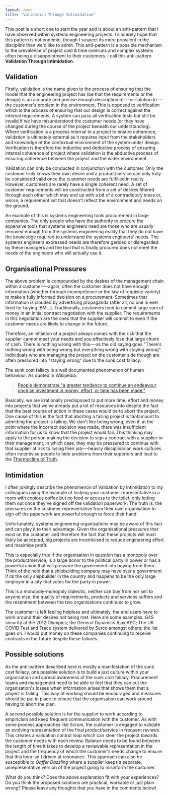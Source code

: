 ```yaml
---
layout: post
title: "Validation Through Intimidation"
---
```


This post is a short one to start the year and is about an anti-pattern that I have observed within systems engineering projects. I sincerely hope that this pattern is not endemic, though I suspect its more prevalent in the discipline than we'd like to admit. This anti-pattern is a possible mechanism to the prevalence of project cost & time overruns and complex systems often being a disappointment to their customers. I call this anti-pattern **Validation Through Intimidation**.

Validation
----------

Firstly, validation is the name given to the process of ensuring that the model that the engineering project has (be that the requirements or the design) is an accurate and precise enough description of---or solution to---the customer's problem in the environment. This is opposed to verification which is the process of ensuring that our design is correct against the internal requirements. A system can pass all verification tests but still be invalid if we have misunderstood the customer needs (or they have changed during the course of the project beneath our understanding). Where verification is a process internal to a project to ensure coherence, validation is ultimately external as it requires input from the stakeholders and knowledge of the contextual environment of the system under design. Verification is therefore the inductive and deductive process of ensuring internal coherence of project where validation is the abductive process of ensuring coherence between the project and the wider environment.

Validation can only be conducted in conjunction with the customer. Only the customer truly knows their own desire and a product/service can only truly be considered valid once the customer needs are fulfilled in reality. However, customers are rarely have a single coherent need. A set of customer requirements will be constructed from a set of desires filtered through each other which may end up with a bit of a contradictory mess or, worse, a requirement set that doesn't reflect the environment and needs on the ground.

An example of this is systems engineering tools procurement in large companies. The only people who have the authority to procure the expensive tools that systems engineers need are those who are usually removed enough from the systems engineering reality that they do not have the knowledge required to understand the systems engineers' needs. The systems engineers expressed needs are therefore garbled or disregarded by these managers and the tool that is finally procured does not meet the needs of the engineers who will actually use it.

Organisational Pressures
------------------------

The above problem is compounded by the desires of the management chain within a customer---again, often the customer does not have enough information (whether through incompetence or the law of requisite variety) to make a fully informed decision on a procurement. Sometimes that information is clouded by advertising propaganda (after all, no one is ever fired for buying IBM...). Traditionally, customers tend to commit large sum of money in an initial contract negotiation with the supplier. The requirements in this negotiation are the ones that the supplier will commit to even if the customer needs are likely to change in the future.

Therefore, an initiation of a project always comes with the risk that the supplier cannot meet your needs and you effectively lose that large chunk of cash. There is nothing wrong with this---as the old saying goes "There's nothing wrong with being wrong but everything wrong with staying wrong". Individuals who are managing the project on  the customer side though are often pressured into "staying wrong" due to the sunk cost fallacy.

The sunk cost fallacy is a well documented phenomenon of human behaviour. As quoted in Wikipedia:

> [People demonstrate "a greater tendency to continue an endeavour once an investment in money, effort, or time has been made."](https://en.wikipedia.org/wiki/Sunk_cost)

Basically, we are irrationally predisposed to put more time, effort and money into projects that we've already put a lot of resources into despite the fact that the best course of action in these cases would be to abort the project. One cause of this is the fact that aborting a failing project is tantamount to admitting the project is failing. We don't like being wrong, even if, at the point where the incorrect decision was made, there was insufficient information for us to know that the project would fail. This thinking may apply to the person making the decision to sign a contract with a supplier or their management, in which case, they may be pressured to continue with that supplier at risk to losing their job---heavily disciplinarian work cultures often incentivise people to hide problems from their superiors and lead to the [Thermocline of Truth](https://www.cfgs.org.uk/managing-performance-and-the-thermocline-of-truth). 

Intimidation
------------

I often jokingly describe the phenomenon of Validation by Intimidation to my colleagues using the example of locking your customer representative in a room with copious coffee but no food or access to the toilet, only letting them out once they've signed off the validation paperwork. The truth is, the pressures on the customer representative from their own organisation to sign off the paperwork are powerful enough to force their hand.

Unfortunately, systems engineering organisations may be aware of this fact and can play it to their advantage. Given the organisational pressures that exist on the customer and therefore the fact that these projects will most likely be accepted, big projects are incentivised to reduce engineering effort and maximise profit.

This is especially true if the organisation in question has a monopoly over the product/service, is a large donor to the political party in power or has a powerful union that will pressure the government into buying from them. Think of the hold that a shipbuilding company may have over a government if its the only shipbuilder in the country and happens to be the only large employer in a city that votes for the party in power.

This is a monopoly-monopoly dialectic, neither can buy from nor sell to anyone else, the quality of requirements, products and services suffers and the resentment between the two organisations continues to grow. 

The customer is left feeling helpless and ultimately, the end users have to work around their desires not being met. Here are some examples: G4S security at the 2012 Olympics; the General Dynamics Ajax APC; The UK COVID Test and Trace system delivered by Serco amongst others; the list goes on. I would put money on these companies continuing to receive contracts in the future despite these failures.

Possible solutions
------------------

As the anti-pattern described here is mostly a manifestation of the sunk cost fallacy, one possible solution is to build a just culture within your organisation and spread awareness of the sunk cost fallacy. Procurement teams and management need to be able to feel that they can cut the organisation's losses when information arises that shows them that a project is failing. This way of working should be encouraged and measures should be put in place to ensure that the organisation can work around having to abort the plan. 

A second possible solution is for the supplier to work according to empiricism and keep frequent communication with the customer. As with some process approaches like Scrum, the customer is engaged to validate an evolving representation of the final product/service in frequent reviews. This creates a validation control loop which can steer the project towards the customer needs with each review. Balance needs to be found between the length of time it takes to develop a reviewable representation in the project and the frequency of which the customer's needs change to ensure that this loop isn't driven at resonance. This approach can also be susceptible to *Gaffer Dazzling* where a supplier keeps a separate, unrepresentative version of the project going to misinform the customer.

What do you think? Does the above explanation fit with your experiences? Do you think the proposed solutions are practical, workable or just plain wrong? Please leave any thoughts that you have in the comments below! 
